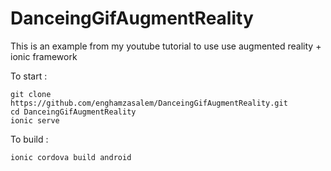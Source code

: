 # DanceingGifAugmentReality
This is an example from my youtube tutorial to use use augmented reality + ionic framework 

To start :
```
git clone https://github.com/enghamzasalem/DanceingGifAugmentReality.git
cd DanceingGifAugmentReality
ionic serve
```
To build :
```
ionic cordova build android 
```

